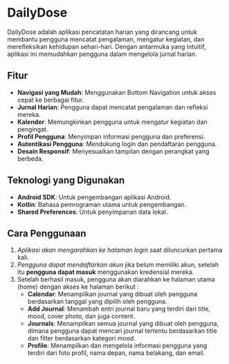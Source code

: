 # DailyDose
DailyDose adalah aplikasi pencatatan harian yang dirancang untuk membantu pengguna mencatat pengalaman, mengatur kegiatan, dan merefleksikan kehidupan sehari-hari. Dengan antarmuka yang intuitif, aplikasi ini memudahkan pengguna dalam mengelola jurnal harian.
## Fitur

- **Navigasi yang Mudah**: Menggunakan Bottom Navigation untuk akses cepat ke berbagai fitur.
- **Jurnal Harian**: Pengguna dapat mencatat pengalaman dan refleksi mereka.
- **Kalender**: Memungkinkan pengguna untuk mengatur kegiatan dan pengingat.
- **Profil Pengguna**: Menyimpan informasi pengguna dan preferensi.
- **Autentikasi Pengguna**: Mendukung login dan pendaftaran pengguna.
- **Desain Responsif**: Menyesuaikan tampilan dengan perangkat yang berbeda.

## Teknologi yang Digunakan

- **Android SDK**: Untuk pengembangan aplikasi Android.
- **Kotlin**: Bahasa pemrograman utama untuk pengembangan.
- **Shared Preferences**: Untuk penyimpanan data lokal.

## Cara Penggunaan
1. *Aplikasi akan mengarahkan ke halaman login* saat diluncurkan pertama kali.
2. *Pengguna dapat mendaftarkan akun* jika belum memiliki akun, setelah itu **pengguna dapat masuk** menggunakan kredensial mereka.
3. Setelah berhasil masuk, pengguna akan diarahkan ke halaman utama (home) dengan akses ke halaman berikut :
   - **Calendar**: Menampilkan journal yang dibuat oleh pengguna berdasarkan tanggal yang dipilih oleh pengguna.
   - **Add Journal**: Menambah entri journal baru yang terdiri dari title, mood, cover photo, dan juga content.
   - **Journals**: Menampilkan semua journal yang dibuat oleh pengguna, dimana pengguna dapat mencari journal tertentu berdasarkan title dan filter berdasarkan kategori mood.
   - **Profile**: Menampilkan dan mengelola informasi pengguna yang terdiri dari foto profil, nama depan, nama belakang, dan email.
